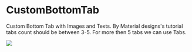 # CustomBottomTab
Custom Bottom Tab with Images and Texts.
By Material designs's tutorial tabs count should be between 3-5. For more then 5 tabs we can use Tabs.

<img src="https://github.com/mayankgupta13593/CustomBottomTab/blob/master/image/giphy.gif"/>
